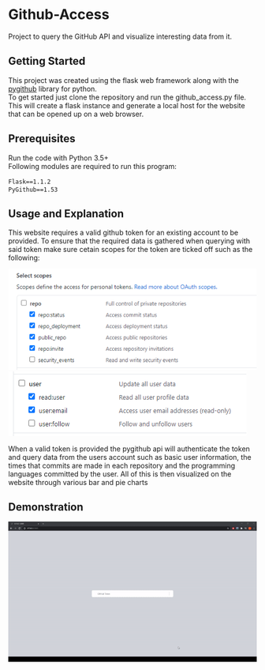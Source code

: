 # Github-Access
Project to query the GitHub API and visualize interesting data from it.

## Getting Started

This project was created using the flask web framework along with the [pygithub](https://pygithub.readthedocs.io/en/latest/introduction.html) library for python.<br/>
To get started just clone the repository and run the github_access.py file. This will create a flask instance and generate a local host for the website that can be opened up on a web browser.

## Prerequisites
Run the code with Python 3.5+<br>
Following modules are required to run this program:

```
Flask==1.1.2
PyGithub==1.53
```

## Usage and Explanation

This website requires a valid github token for an existing account to be provided. To ensure that the required data is gathered when querying with said token make sure cetain scopes for the token are ticked off such as the following:

![alt text](images/scope-1.PNG)
![alt text](images/scope-2.PNG)

When a valid token is provided the pygithub api will authenticate the token and query data from the users account such as basic user information, the times that commits are made in each repository and the programming languages committed by the user. All of this is then visualized on the website through various bar and pie charts 

## Demonstration

![alt text](images/website-footage.gif)
